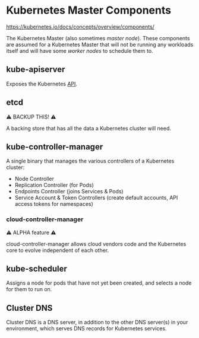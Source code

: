 # Kubernetes Master Components

<https://kubernetes.io/docs/concepts/overview/components/>

The Kubernetes Master (also sometimes *master node*). These components are assumed for a Kubernetes Master that will not be running any workloads itself and will have some *worker nodes* to schedule them to.

## kube-apiserver

Exposes the Kubernetes [API](https://kubernetes.io/docs/api-reference/v1.8/).

## etcd

⚠️ BACKUP THIS! ⚠️

A backing store that has all the data a Kubernetes cluster will need.

## kube-controller-manager

A single binary that manages the various controllers of a Kubernetes cluster:

- Node Controller
- Replication Controller (for Pods)
- Endpoints Controller (joins Services & Pods)
- Service Account & Token Controllers (create default accounts, API access tokens for namespaces)

### cloud-controller-manager

⚠️ ALPHA feature ⚠️

cloud-controller-manager allows cloud vendors code and the Kubernetes core to evolve independent of each other.

## kube-scheduler

Assigns a node for pods that have not yet been created, and selects a node for them to run on.

## Cluster DNS

Cluster DNS is a DNS server, in addition to the other DNS server(s) in your environment, which serves DNS records for Kubernetes services.
